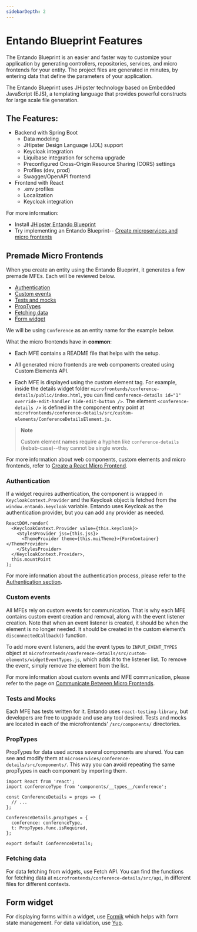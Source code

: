 ```yaml
---
sidebarDepth: 2
---
```

# Entando Blueprint Features

The Entando Blueprint is an easier and faster way to customize your application by generating controllers, repositories, services, and micro frontends for your entity. The project files are generated in minutes, by entering data that define the parameters of your application. 

The Entando Blueprint uses JHipster technology based on Embedded JavaScript (EJS), a templating language that provides powerful constructs for large scale file generation.

## The Features:
* Backend with Spring Boot 
  * Data modeling
  * JHipster Design Language (JDL) support 
  * Keycloak integration 
  * Liquibase integration for schema upgrade
  * Preconfigured Cross-Origin Resource Sharing (CORS) settings
  * Profiles (dev, prod)
  * Swagger/OpenAPI frontend
* Frontend with React
  * .env profiles
  * Localization
  * Keycloak integration
  
For more information:
* Install [JHipster Entando Blueprint](https://github.com/entando/generator-jhipster-entando/blob/master/README.md)
* Try implementing an Entando Blueprint-- [Create microservices and micro frontents](../../tutorials/create/mfe/react.md)

## Premade Micro Frontends
When you create an entity using the Entando Blueprint, it generates a few
premade MFEs. Each will be reviewed below.
* [Authentication](#authentication)
* [Custom events](#custom-events)
* [Tests and mocks](#tests-and-mocks)
* [PropTypes](#proptypes)
* [Fetching data](#fetching-data)
* [Form widget](#form-widget)

We will be using `Conference` as an entity name for the example below.

What the micro frontends have in **common**:
* Each MFE contains a README file that helps with the setup.

* All generated micro frontends are web components created using Custom Elements
API.

* Each MFE is displayed using the custom element tag. For example, inside the
details widget folder `microfrontends/conference-details/public/index.html`, you
can find
`conference-details id="1" override-edit-handler hide-edit-button />`.
The element `<conference-details />` is defined in the component entry
point at
`microfrontends/conference-details/src/custom-elements/ConferenceDetailsElement.js`.

> **Note**
>
> Custom element names require a hyphen like `conference-details` (kebab-case)--they cannot be single words.

For more information about web components, custom elements and micro
frontends, refer to [Create a React Micro Frontend](../../tutorials/create/mfe/react.md).


### Authentication

If a widget requires authentication, the component is wrapped in
`KeycloakContext.Provider` and the Keycloak object is fetched from the
`window.entando.keycloak` variable. Entando uses Keycloak as the
authentication provider, but you can add any provider as needed.

    ReactDOM.render(
      <KeycloakContext.Provider value={this.keycloak}>
        <StylesProvider jss={this.jss}>
          <ThemeProvider theme={this.muiTheme}>{FormContainer}</ThemeProvider>
        </StylesProvider>
      </KeycloakContext.Provider>,
      this.mountPoint
    );

For more information about the authentication process, please refer
to the [Authentication section](../consume/identity-management.md#authentication).

### Custom events

All MFEs rely on custom events for communication.  That is why each MFE contains custom event creation and removal, along with the event listener creation.  Note that when an event listener is created, it should be when
the element is no longer needed. It should be created in the custom
element’s `disconnectedCallback()` function.

To add more event listeners, add the event types to
`INPUT_EVENT_TYPES` object at
`microfrontends/conference-details/src/custom-elements/widgetEventTypes.js`, which adds
it to the listener list. To remove the event, simply remove the element from the list.

For more information about custom events and MFE communication,
please refer to the page on [Communicate Between Micro Frontends](../../tutorials/create/mfe/communication.md).

### Tests and Mocks

Each MFE has tests written for it. Entando uses
`react-testing-library`, but developers are free to upgrade and use any
tool desired. Tests and mocks are located in each of the microfrontends' `/src/components/` directories. 

### PropTypes

PropTypes for data used across several components are shared. You can
see and modify them at `microservices/conference-details/src/components/`. This way you can
avoid repeating the same propTypes in each component by importing them.

    import React from 'react';
    import conferenceType from 'components/__types__/conference';

    const ConferenceDetails = props => {
      // ...
    };

    ConferenceDetails.propTypes = {
      conference: conferenceType,
      t: PropTypes.func.isRequired,
    };

    export default ConferenceDetails;

### Fetching data

For data fetching from widgets, use Fetch API. You can find the functions for
fetching data at `microfrontends/conference-details/src/api`, in different files for
different contexts.

## Form widget

For displaying forms within a widget, use
[Formik](https://jaredpalmer.com/formik) which helps with form state
management. For data validation, use
[Yup](https://github.com/jquense/yup).



